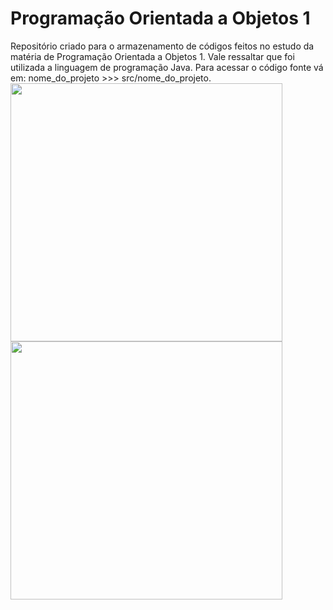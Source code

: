 <h1>Programação Orientada a Objetos 1</h1>
Repositório criado para o armazenamento de códigos feitos no estudo da matéria de Programação Orientada a Objetos 1.
Vale ressaltar que foi utilizada a linguagem de programação Java.
Para acessar o código fonte vá em: nome_do_projeto >>> src/nome_do_projeto.
<img src="https://media.giphy.com/media/LPZMkVxnXERA5h8BVJ/giphy.gif" width="435" height="413"/>
<img src="https://media.giphy.com/media/iGpHt2H22k1orjgT9b/giphy.gif" width="435" height="413"/>

